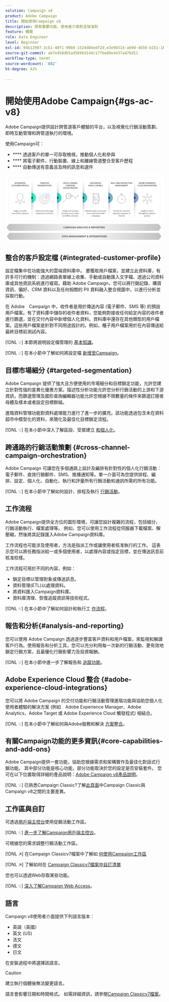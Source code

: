 ```yaml
---
solution: Campaign v8
product: Adobe Campaign
title: 開始使用Campaign v8
description: 探索重要功能、使用者介面和全域准則
feature: 概覽
role: Data Engineer
level: Beginner
exl-id: 04b12907-3cb1-40f1-90b8-1524d84edf2d,e3e9b514-a69d-4650-b1b1-1b76b4f3d63f
source-git-commit: ab7e458db5ad5696d144c17f6e89e4437a476d11
workflow-type: tm+mt
source-wordcount: '882'
ht-degree: 42%

---
```


# 開始使用Adobe Campaign{#gs-ac-v8}

Adobe Campaign提供設計跨管道客戶體驗的平台，以及視覺化行銷活動策劃、即時互動管理和跨管道執行的環境。

使用Campaign可：

* **** 透過客戶的單一可存取檢視，推動個人化和參與
* **** 將電子郵件、行動裝置、線上和離線管道整合至客戶歷程
* **** 自動傳送有意義且及時的訊息和選件

![](assets/ac-capabilities.png)

## 整合的客戶設定檔 {#integrated-customer-profile}

設定檔集中在功能強大的雲端資料庫中。 要獲取用戶檔案，並建立此資料庫，有許多可行的機制：透過網路表單線上收集、手動或自動匯入文字檔、透過公司資料庫或其他資訊系統進行複寫。藉助 Adobe Campaign，您可以將行銷記錄、購買資訊、偏好、CRM 資料以及任何相關的 PII 資料融入整合視圖中，以進行分析並採取行動。

在 Adobe　Campaign 中，收件者是用於傳送內容 (電子郵件、SMS 等) 的預設用戶檔案。有了資料庫中儲存的收件者資料，您能夠對接收任何給定內容的收件者進行篩選，並在交付內容中新增個人化資料。資料庫中還存在其他類型的用戶檔案。這些用戶檔案是針對不同用途設計的。例如，種子用戶檔案用於在內容傳送給最終目標前測試內容。

[!DNL :bulb:] 本節將說明設定檔管理的 [基本知識](audiences.md)。

[!DNL :bulb:] 在本小節中了解如何將設定檔 [新增至Campaign](import.md)。

## 目標市場細分 {#targeted-segmentation}

Adobe Campaign 提供了強大且方便使用的市場細分和目標鎖定功能，允許您建立針對性強的差異化優惠方案。描述性分析功能允許您分析行銷活動的上游和下游資訊，而篩選管理及圖形查詢編輯器功能允許您根據不限數量的條件來篩選訂閱者母體及樣本或者設定目標群組。

進階資料管理功能對資料處理能力進行了進一步的擴充。該功能透過包含未在資料超市中模型化的資料，來簡化及最佳化目標鎖定流程。

[!DNL :bulb:] 在本小節中深入了解區段、受眾建立 [和個人化](audiences.md)。

## 跨通路的行銷活動策劃 {#cross-channel-campaign-orchestration}

Adobe Campaign 可讓您在多個通路上設計及編排有針對性的個人化行銷活動：電子郵件、直效行銷郵件、SMS、推播通知等。單一介面可為您提供排程、編排、設定、個人化、自動化、執行和評量所有行銷活動和通訊所需的所有功能。

[!DNL :bulb:] 在本小節中了解如何設計、排程及執行 [行銷活動](campaigns.md)。

## 工作流程

Adobe Campaign提供全方位的圖形環境，可讓您設計複雜的流程，包括細分、行銷活動執行、檔案處理等。 例如，您可以使用工作流程從伺服器下載檔案、解壓縮，然後將其記錄匯入Adobe Campaign資料庫。

工作流程也可能涉及使用者，方法是指派工作或讓使用者核准執行的工作。 這表示您可以將任務指派給一或多個使用者，以處理內容或指定目標，並在傳送訊息前核准校樣。

工作流程可用於不同的內容，例如：

* 鎖定目標以管理對象或傳送訊息。
* 資料管理(ETL)以處理資料。
* 將資料匯入Campaign資料庫。
* 資料庫清理、恢復追蹤資訊等技術程式。

[!DNL :bulb:] 在本小節中了解如何設計和執行工 [作流程](../config/workflows.md)。

## 報告和分析{#analysis-and-reporting}

您可以使用 Adobe Campaign 透過逐步豐富客戶資料和用戶檔案，來監視和解讀客戶行為。使用報告和分析工具，您可以充分利用每一次新的行銷活動、更有效地鎖定行銷方案，且最優化行銷影響力及投資報酬。

[!DNL :bulb:] 在本小節中進一步了解報告和 [追蹤功能](reporting.md)。

## Adobe Experience Cloud 整合 {#adobe-experience-cloud-integrations}

您可以將 Adobe Campaign 的交付功能和行銷活動管理進階功能與協助您個人化使用者體驗的解決方案 (例如　Adobe Experience Manager、Adobe Analytics、Adobe Target 或 Adobe Experience Cloud 觸發程式) 相結合。

[!DNL :bulb:] 在本小節中了解如何與Adobe服務和解決 [方案整合](../connect/integration.md)。

## 有關Campaign功能的更多資訊{#core-capabilities-and-add-ons}

Adobe Campaign提供一套功能，協助您根據需求和架構實作及最佳化對話式行銷功能。 其中部分功能是核心功能，部分功能取決於您的設定是否安裝套件。 您可在以下位置取得詳細的產品說明：[Adobe Campaign v8產品說明](https://helpx.adobe.com/legal/product-descriptions/adobe-campaign-classic---product-description.html)。

[!DNL :bulb:] 已熟悉Campaign Classic?了解[此頁面](capability-matrix.md)中Campaign Classic與Campaign v8之間的主要差異。

## 工作區與自訂

可透過[用戶端主控台](../dev/general-architecture.md)使用促銷活動工作區。

[!DNL :bulb:] [進一步了解Campaign用戶端主控台](../start/connect.md)。

可根據您的需求調整行銷活動工作區。

[!DNL :arrow_upper_right:]  在Campaign Classicv7檔案中了解如 [何使用Campaign工作區](https://experienceleague.adobe.com/docs/campaign-classic/using/getting-started/starting-with-adobe-campaign/campaign-workspace/adobe-campaign-workspace.html)

[!DNL :arrow_upper_right:]  了解如何在 [Campaign Classicv7檔案中自訂清單](https://experienceleague.adobe.com/docs/campaign-classic/using/getting-started/starting-with-adobe-campaign/campaign-workspace/adobe-campaign-ui-lists.html)

您也可以透過Web存取某些功能。

[!DNL :bulb:] [深入了解Campaign Web Access](../start/connect.md#web-access)。


## 語言

Campaign v8使用者介面提供下列語言版本：

* 英語（英國）
* 英文 (US)
* 法文
* 德文
* 日文

在安裝過程中將選擇該語言。

>[!CAUTION]
>
>建立執行個體後無法變更語言。

語言會影響日期和時間格式。 如需詳細資訊，請參閱[Campaign Classicv7檔案](https://experienceleague.adobe.com/docs/campaign-classic/using/getting-started/starting-with-adobe-campaign/campaign-workspace/adobe-campaign-workspace.html?lang=en#date-and-time)。

